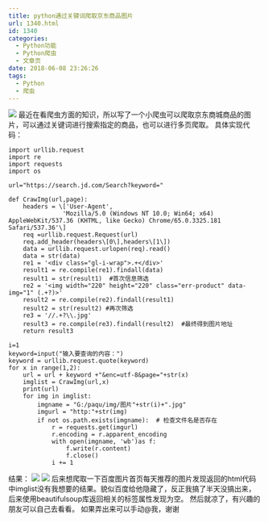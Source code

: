 ```yaml
---
title: python通过关键词爬取京东商品图片
url: 1340.html
id: 1340
categories:
  - Python功能
  - Python爬虫
  - 文章页
date: 2018-06-08 23:26:26
tags:
  - Python
  - 爬虫
---
```


![](http://47.100.4.8/wp-content/uploads/2018/05/u407244128253124607fm27gp0.jpg) 最近在看爬虫方面的知识，所以写了一个小爬虫可以爬取京东商城商品的图片，可以通过关键词进行搜索指定的商品，也可以进行多页爬取。 具体实现代码：  
```
import urllib.request
import re
import requests
import os

url="https://search.jd.com/Search?keyword="

def CrawImg(url,page):
    headers = \['User-Agent',
               'Mozilla/5.0 (Windows NT 10.0; Win64; x64) AppleWebKit/537.36 (KHTML, like Gecko) Chrome/65.0.3325.181 Safari/537.36'\]
    req =urllib.request.Request(url)
    req.add_header(headers\[0\],headers\[1\])
    data = urllib.request.urlopen(req).read()
    data = str(data)
    re1 = '<div class="gl-i-wrap">.+</div>'
    result1 = re.compile(re1).findall(data)
    result1 = str(result1)  #首次信息筛选
    re2 = '<img width="220" height="220" class="err-product" data-img="1" (.+?)>'
    result2 = re.compile(re2).findall(result1)
    result2 = str(result2) #再次筛选
    re3 = '//.+?\\.jpg'
    result3 = re.compile(re3).findall(result2)  #最终得到图片地址
    return result3

i=1
keyword=input("输入要查询的内容：")
keyword = urllib.request.quote(keyword)
for x in range(1,2):
    url = url + keyword +"&enc=utf-8&page="+str(x)
    imglist = CrawImg(url,x)
    print(url)
    for img in imglist:
        imgname = "G:/paqu/img/图片"+str(i)+".jpg"
        imgurl = "http:"+str(img)
        if not os.path.exists(imgname):  # 检查文件名是否存在
            r = requests.get(imgurl)
            r.encoding = r.apparent_encoding
            with open(imgname, 'wb')as f:
                f.write(r.content)
                f.close()
            i += 1
```
结果： ![](http://47.100.4.8/wp-content/uploads/2018/06/QQ图片20180608232235.png) ![](http://47.100.4.8/wp-content/uploads/2018/06/QQ图片20180608232338.png) 后来想爬取一下百度图片首页每天推荐的图片发现返回的html代码中imglist没有我想要的结果。貌似百度给他隐藏了，反正我搞了半天没搞出来，后来使用beautifulsoup库返回相关的标签属性发现为空。 然后就凉了，有兴趣的朋友可以自己去看看。 如果弄出来可以手动@我，谢谢